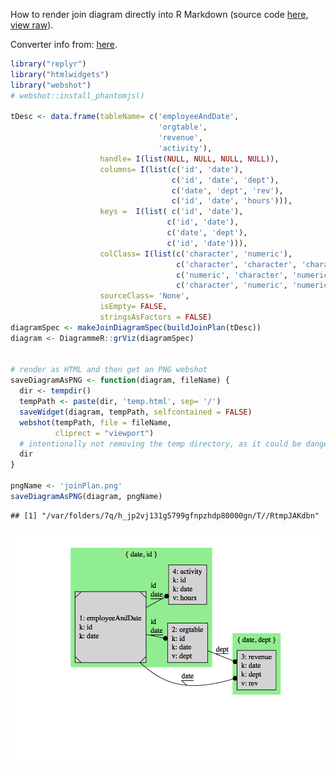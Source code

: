 How to render join diagram directly into R Markdown (source code [here](https://github.com/WinVector/replyr/blob/master/extras/graphViz.Rmd), [view raw](https://raw.githubusercontent.com/WinVector/replyr/master/extras/graphViz.Rmd)).

Converter info from: [here](https://stackoverflow.com/questions/31336898/how-to-save-leaflet-in-r-map-as-png-or-jpg-file).

``` r
library("replyr")
library("htmlwidgets")
library("webshot")
# webshot::install_phantomjs()

tDesc <- data.frame(tableName= c('employeeAndDate',
                                 'orgtable',
                                 'revenue',
                                 'activity'),
                    handle= I(list(NULL, NULL, NULL, NULL)),
                    columns= I(list(c('id', 'date'),
                                    c('id', 'date', 'dept'),
                                    c('date', 'dept', 'rev'),
                                    c('id', 'date', 'hours'))),
                    keys =  I(list( c('id', 'date'),
                                   c('id', 'date'),
                                   c('date', 'dept'),
                                   c('id', 'date'))),
                    colClass= I(list(c('character', 'numeric'),
                                     c('character', 'character', 'character'),
                                     c('numeric', 'character', 'numeric'),
                                     c('character', 'numeric', 'numeric'))),
                    sourceClass= 'None',
                    isEmpty= FALSE,
                    stringsAsFactors = FALSE)
diagramSpec <- makeJoinDiagramSpec(buildJoinPlan(tDesc))
diagram <- DiagrammeR::grViz(diagramSpec)


# render as HTML and then get an PNG webshot
saveDiagramAsPNG <- function(diagram, fileName) {
  dir <- tempdir()
  tempPath <- paste(dir, 'temp.html', sep= '/')
  saveWidget(diagram, tempPath, selfcontained = FALSE)
  webshot(tempPath, file = fileName,
          cliprect = "viewport")
  # intentionally not removing the temp directory, as it could be dangerous
  dir
}

pngName <- 'joinPlan.png'
saveDiagramAsPNG(diagram, pngName)
```

    ## [1] "/var/folders/7q/h_jp2vj131g5799gfnpzhdp80000gn/T//RtmpJAKdbn"

<img src="joinPlan.png" width="600">
